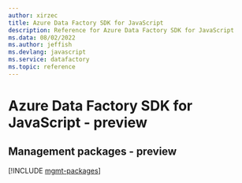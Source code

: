 ```yaml
---
author: xirzec
title: Azure Data Factory SDK for JavaScript
description: Reference for Azure Data Factory SDK for JavaScript
ms.data: 08/02/2022
ms.author: jeffish
ms.devlang: javascript
ms.service: datafactory
ms.topic: reference
---
```

# Azure Data Factory SDK for JavaScript - preview

## Management packages - preview
[!INCLUDE [mgmt-packages](data-factory-mgmt-index.md)]